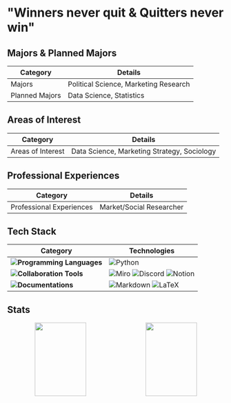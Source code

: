 # "Winners never quit & Quitters never win"

## Majors & Planned Majors  

| Category         | Details                            |
|------------------|-------------------------------------|
| Majors           | Political Science, Marketing Research |
| Planned Majors   | Data Science, Statistics            |

## Areas of Interest

| Category        | Details                             |
|------------------|--------------------------------------|
| Areas of Interest| Data Science, Marketing Strategy, Sociology |

## Professional Experiences

| Category              | Details              |
|------------------------|----------------------|
| Professional Experiences | Market/Social Researcher |

## Tech Stack

| **Category** | **Technologies** |
|--------------|-------------------|
| **![Programming Languages](https://img.shields.io/badge/Programming%20Languages-EAF4FB?style=flat-square)** | ![Python](https://img.shields.io/badge/Python-1E90FF?style=flat-square&logo=Python&logoColor=FFD700)  |
| **![Collaboration Tools](https://img.shields.io/badge/Collaboration%20Tools-EAF4FB?style=flat-square)** | ![Miro](https://img.shields.io/badge/Miro-FFD700?style=flat-square&logo=Miro&logoColor=EAF4FB) ![Discord](https://img.shields.io/badge/Discord-7963AB?style=flat-square&logo=Discord&logoColor=EAF4FB) ![Notion](https://img.shields.io/badge/Notion-A4AAA7?style=flat-square&logo=Notion&logoColor=EAF4FB) | 
| **![Documentations](https://img.shields.io/badge/Documentations%20Tools-EAF4FB?style=flat-square)** | ![Markdown](https://img.shields.io/badge/Markdown-000080?style=flat-square&logo=Markdown&logoColor=EAF4FB) ![LaTeX](https://img.shields.io/badge/LaTeX-008000?style=flat-square&logo=LaTeX&logoColor=EAF4FB) | 



## Stats
<div align="center">
  <div style="display: flex; justify-content: space-between; width: 100%; max-width: 1000px; align-items: center;">
    <img src="https://github-readme-stats.vercel.app/api?username=soodal123&show_icons=true&theme=dracula" style="flex: 1; width: 48%; height: 170px; object-fit: cover; margin-right: 10px;">
    <img src="https://github-readme-stats.vercel.app/api/top-langs/?username=soodal123&layout=compact&theme=dracula&size_weight=0.35&count_weight=0.65" style="flex: 1; width: 48%; height: 170px; object-fit: cover;">
  </div>





















